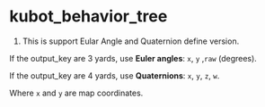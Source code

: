 # kubot_behavior_tree

1. This is support Eular Angle and Quaternion define version.

If the output_key are 3 yards, use **Euler angles**: `x`, `y` ,`raw` (degrees).

If the output_key are 4 yards, use **Quaternions**: `x`, `y`, `z`, `w`.

Where `x` and `y` are map coordinates.